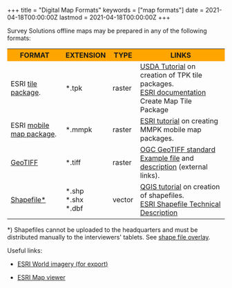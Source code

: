 ﻿+++
title = "Digital Map Formats"
keywords = ["map formats"]
date = 2021-04-18T00:00:00Z
lastmod = 2021-04-18T00:00:00Z
+++

Survey Solutions offline maps may be prepared in any of the following formats:

<TABLE width=80% class="table table-striped table-hover">
<TR>
  <TH bgcolor="Orange">FORMAT</TH>
  <TH bgcolor="Orange">EXTENSION</TH>
  <TH bgcolor="Orange">TYPE</TH>
  <TH bgcolor="Orange">LINKS</TH>
</TR>

<TR>
  <TD> ESRI <A href="https://desktop.arcgis.com/en/arcmap/10.3/map/working-with-arcmap/about-tile-packages.htm"> tile package</A>.<TD>*.tpk <TD>raster <TD><A href="https://www.fs.fed.us/foresthealth/technology/docs/DMSM_Tutorial/story_content/external_files/Data_Packaging_Guide.pdf">USDA Tutorial</A> on creation of TPK tile packages.<BR><A href="https://pro.arcgis.com/en/pro-app/latest/tool-reference/data-management/create-map-tile-package.htm">ESRI documentation</A> Create Map Tile Package</TD>  
</TR>

<TR>
  <TD> ESRI <A href="https://desktop.arcgis.com/en/arcmap/10.3/map/working-with-arcmap/about-tile-packages.htm"> mobile map package</A>. <TD>*.mmpk <TD>raster<TD><A href="https://developers.arcgis.com/documentation/mapping-apis-and-services/offline/tutorials/tools/create-a-mobile-map-package/">ESRI tutorial</A> on creating MMPK mobile map packages.</TD>  
</TR>

<TR>
  <TD> <A href="https://en.wikipedia.org/wiki/GeoTIFF">GeoTIFF</A><TD>*.tiff <TD>raster<TD><A href="https://www.ogc.org/standards/geotiff">OGC GeoTIFF standard</A><BR><A href="https://download.osgeo.org/geotiff/samples/pci_eg/lcc-27.tif">Example file</A> and <A href="https://download.osgeo.org/geotiff/samples/pci_eg/lcc-27.txt">description</A> (external links).</TD>  
</TR>

<TR>
  <TD> <A href="https://en.wikipedia.org/wiki/Shapefile">Shapefile*</A><TD>*.shp<BR>*.shx<BR>*.dbf <TD>vector<TD>
  <A href="https://docs.qgis.org/2.14/en/docs/training_manual/create_vector_data/create_new_vector.html">QGIS tutorial</A> on creation of shapefiles.<BR>
  <A href="https://www.esri.com/content/dam/esrisites/sitecore-archive/Files/Pdfs/library/whitepapers/pdfs/shapefile.pdf">ESRI Shapefile Technical Description</A>  </TD>
</TR>

</TABLE>
<P>
*) Shapefiles cannot be uploaded to the headquarters and must be distributed manually to the interviewers' tablets. See <A href="https://docs.mysurvey.solutions/interviewer/special/shape-file-overlay/">shape file overlay</A>.</P>


Useful links:
<UL>
<LI><P><A href="https://www.arcgis.com/home/item.html?id=226d23f076da478bba4589e7eae95952">ESRI World imagery (for export)</A></P>
<LI><P><A href="https://esri.maps.arcgis.com/apps/mapviewer/index.html">ESRI Map viewer</A></P>
</UL>
